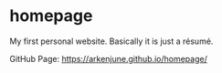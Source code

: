 # homepage
My first personal website. Basically it is just a résumé.

GitHub Page: https://arkenjune.github.io/homepage/
